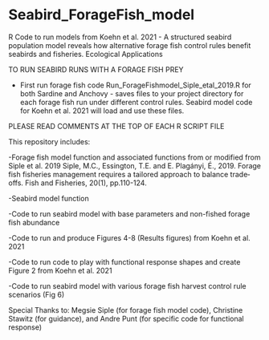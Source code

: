 # Seabird_ForageFish_model
R Code to run models from Koehn et al. 2021 - A structured seabird population model reveals how alternative forage fish control rules benefit seabirds and fisheries. Ecological Applications

TO RUN SEABIRD RUNS WITH A FORAGE FISH PREY
- First run forage fish code Run_ForageFishmodel_Siple_etal_2019.R for both Sardine and Anchovy - saves files to your project directory for each forage fish run under different control rules. Seabird model code for Koehn et al. 2021 will load and use these files.

PLEASE READ COMMENTS AT THE TOP OF EACH R SCRIPT FILE

This repository includes:

-Forage fish model function and associated functions from or modified from Siple et al. 2019 
Siple, M.C., Essington, T.E. and E. Plagányi, É., 2019. Forage fish fisheries management requires a tailored approach to balance trade‐offs. Fish and Fisheries, 20(1), pp.110-124.

-Seabird model function

-Code to run seabird model with base parameters and non-fished forage fish abundance

-Code to run and produce Figures 4-8 (Results figures) from Koehn et al. 2021

-Code to run code to play with functional response shapes and create Figure 2 from Koehn et al. 2021

-Code to run seabird model with various forage fish harvest control rule scenarios (Fig 6) 



Special Thanks to: Megsie Siple (for forage fish model code), Christine Stawitz (for guidance), and Andre Punt (for specific code for functional response)
